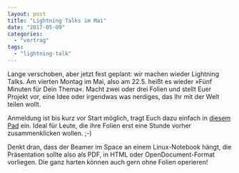 ```yaml
---
layout: post
title: "Lightning Talks im Mai"
date: "2017-05-09"
categories: 
  - "vortrag"
tags: 
  - "lightning-talk"
---
```


Lange verschoben, aber jetzt fest geplant: wir machen wieder Lightning Talks. Am vierten Montag im Mai, also am 22.5. heißt es wieder »Fünf Minuten für Dein Thema«. Macht zwei oder drei Folien und stellt Euer Projekt vor, eine Idee oder irgendwas was nerdiges, das Ihr mit der Welt teilen wollt.

Anmeldung ist bis kurz vor Start möglich, tragt Euch dazu einfach in [diesem Pad](https://pad.n39.eu/p/2017-05-22_talks) ein. Ideal für Leute, die ihre Folien erst eine Stunde vorher zusammenklicken wollen. ;-)

Denkt dran, dass der Beamer im Space an einem Linux-Notebook hängt, die Präsentation sollte also als PDF, in HTML oder OpenDocument-Format vorliegen. Die ganz harten können auch gern ohne Folien operieren!
